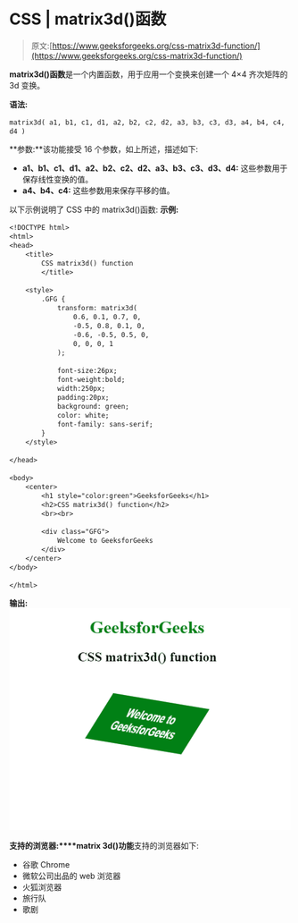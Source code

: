 # CSS | matrix3d()函数

> 原文:[https://www.geeksforgeeks.org/css-matrix3d-function/](https://www.geeksforgeeks.org/css-matrix3d-function/)

**matrix3d()函数**是一个内置函数，用于应用一个变换来创建一个 4×4 齐次矩阵的 3d 变换。

**语法:**

```
matrix3d( a1, b1, c1, d1, a2, b2, c2, d2, a3, b3, c3, d3, a4, b4, c4, d4 )
```

**参数:**该功能接受 16 个参数，如上所述，描述如下:

*   **a1、b1、c1、d1、a2、b2、c2、d2、a3、b3、c3、d3、d4:** 这些参数用于保存线性变换的值。
*   **a4、b4、c4:** 这些参数用来保存平移的值。

以下示例说明了 CSS 中的 matrix3d()函数:
**示例:**

```
<!DOCTYPE html> 
<html> 
<head> 
    <title>
        CSS matrix3d() function
        </title> 

    <style> 
        .GFG { 
            transform: matrix3d(
                0.6, 0.1, 0.7, 0,
                -0.5, 0.8, 0.1, 0,
                -0.6, -0.5, 0.5, 0,
                0, 0, 0, 1
            );

            font-size:26px;
            font-weight:bold;
            width:250px;
            padding:20px;
            background: green;
            color: white;
            font-family: sans-serif;
        } 
    </style> 

</head> 

<body> 
    <center>
        <h1 style="color:green">GeeksforGeeks</h1> 
        <h2>CSS matrix3d() function</h2> 
        <br><br> 

        <div class="GFG">
            Welcome to GeeksforGeeks
        </div> 
    </center>
</body> 

</html>                    
```

**输出:**
![](img/924088f95cd0a36f26367ad3f05d5828.png)

**支持的浏览器:****matrix 3d()功能**支持的浏览器如下:

*   谷歌 Chrome
*   微软公司出品的 web 浏览器
*   火狐浏览器
*   旅行队
*   歌剧